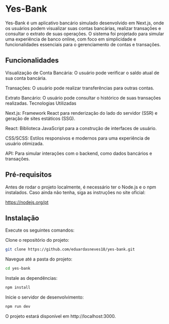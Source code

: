 # Yes-Bank
Yes-Bank é um aplicativo bancário simulado desenvolvido em Next.js, onde os usuários podem visualizar suas contas bancárias, realizar transações e consultar o extrato de suas operações. O sistema foi projetado para simular uma experiência de banco online, com foco em simplicidade e funcionalidades essenciais para o gerenciamento de contas e transações.

## Funcionalidades
Visualização de Conta Bancária: O usuário pode verificar o saldo atual de sua conta bancária.

Transações: O usuário pode realizar transferências para outras contas.

Extrato Bancário: O usuário pode consultar o histórico de suas transações realizadas.
Tecnologias Utilizadas

Next.js: Framework React para renderização do lado do servidor (SSR) e geração de sites estáticos (SSG).

React: Biblioteca JavaScript para a construção de interfaces de usuário.

CSS/SCSS: Estilos responsivos e modernos para uma experiência de usuário otimizada.

API: Para simular interações com o backend, como dados bancários e transações.

## Pré-requisitos
Antes de rodar o projeto localmente, é necessário ter o Node.js e o npm instalados. Caso ainda não tenha, siga as instruções no site oficial:

https://nodejs.org/pt

## Instalação
Execute os seguintes comandos:

Clone o repositório do projeto:
```bash
git clone https://github.com/eduardasneves18/yes-bank.git
```

Navegue até a pasta do projeto:
```bash
cd yes-bank
```

Instale as dependências:
```bash
npm install
```

Inicie o servidor de desenvolvimento:
```bash
npm run dev
```

O projeto estará disponível em http://localhost:3000.




